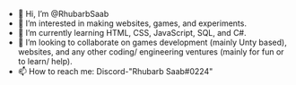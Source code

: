 - 👋 Hi, I’m @RhubarbSaab
- 👀 I’m interested in making websites, games, and experiments.
- 🌱 I’m currently learning HTML, CSS, JavaScript, SQL, and C#.
- 💞️ I’m looking to collaborate on games development (mainly Unty based), websites, and any other coding/ engineering ventures (mainly for fun or to learn/ help).
- 📫 How to reach me: Discord-"Rhubarb Saab#0224"

<!---
RhubarbSaab/RhubarbSaab is a ✨ special ✨ repository because its `README.md` (this file) appears on your GitHub profile.
You can click the Preview link to take a look at your changes.
--->
